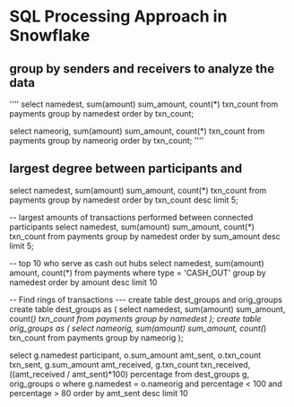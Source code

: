 # SQL Processing Approach in Snowflake

## group by senders and receivers to analyze the data 
''''
select namedest, sum(amount) sum_amount, count(*) txn_count 
	from payments group by namedest 
    order by txn_count;
    
select nameorig, sum(amount) sum_amount, count(*) txn_count 
	from payments group by nameorig 
    order by txn_count;
''''

##  largest degree between participants and 
select namedest, sum(amount) sum_amount, count(*) txn_count 
	from payments group by namedest 
    order by txn_count desc limit 5;


-- largest amounts of transactions performed between connected participants
select namedest, sum(amount) sum_amount, count(*) txn_count 
	from payments group by namedest 
    order by sum_amount desc limit 5;

-- top 10 who serve as cash out hubs
select namedest, sum(amount) amount, count(*) from payments where type = 'CASH_OUT' 
	group by namedest
    order by amount desc
	limit 10


-- Find rings of transactions
--- create table dest_groups and orig_groups
create table dest_groups as (
	select namedest, sum(amount) sum_amount, count(*) txn_count 
		from payments group by namedest
    );
create table orig_groups as (
	select nameorig, sum(amount) sum_amount, count(*) txn_count 
		from payments group by nameorig
    );

select g.namedest participant, o.sum_amount amt_sent, o.txn_count txn_sent, g.sum_amount amt_received, g.txn_count txn_received, ((amt_received / amt_sent)*100) percentage
from dest_groups g, orig_groups o where g.namedest = o.nameorig and percentage < 100 and percentage > 80
order by amt_sent desc
limit 10



